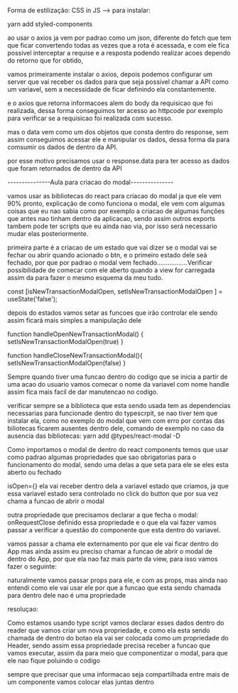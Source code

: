 Forma de estilização: CSS in JS --> para instalar:

yarn add styled-components

ao usar o axios ja vem por padrao como um json, diferente do fetch que tem que ficar convertendo todas as vezes que a rota é acessada, e com ele fica possivel interceptar a requise e a resposta podendo realizar acoes dependo do retorno que for obtido,

vamos primeiramente instalar o axios, depois podemos configurar um server que vai receber os dados para que seja possivel chamar a API como um variavel, sem a necessidade de ficar definindo ela constantemente. 

e o axios que retorna informacoes alem do body da requisicao que foi realizada, dessa forma conseguimos ter acesso ao httpcode por exemplo para verificar se a requisicao foi realizada com sucesso.

mas o data vem como um dos objetos que consta dentro do response, sem assim conseguimos acessar ele e manipular os dados, dessa forma da para comsumir os dados de dentro da API.

por esse motivo precisamos usar o response.data para ter acesso as dados que foram retornados de dentro da API

---------------Aula para criacao do modal---------------

vamos usar as bibliotecas do react para criacao do modal ja que ele vem 90% pronto, explicação de como funciona o modal, ele vem com algumas coisas que eu nao sabia como por exemplo a criacao de algumas funções que antes nao tinham dentro da aplicacao, sendo assim outros exports tambem pode ter scripts que eu ainda nao via, por isso será necessario mudar elas posteriormente.


primeira parte é a criacao de um estado que vai dizer se o modal vai se fechar ou abrir quando acionado o btn, e o primeiro estado dele seá fechado, por que por padrao o modal vem fechado.................Verificar possibilidade de comecar com ele aberto quando a view for carregada assim da para fazer o mesmo esquema da meu tudo.

const [isNewTransactionModalOpen, setIsNewTransactionModalOpen ] = useState('false'); 

depois do estados vamos setar as funcoes que irão controlar ele sendo assim ficará mais simples a manipulação dele

function handleOpenNewTransactionModal() {
    setIsNewTransactionModalOpen(true)
}

function handleCloseNewTransactionModal(){
    setIsNewTransactionModalOpen(false)
}

Sempre quando tiver uma funcao dentro do codigo que se inicia a partir de uma acao do usuario vamos comecar o nome da variavel com nome handle assim fica mais facil de dar manutencao no codigo.

verificar sempre se a biblioteca que esta sendo usada tem as dependencias necessarias para funcionade dentro do typescrpit, se nao tiver tem que instalar ela, como no exemplo do modal que vem com erro por contas das biliotecas ficarem ausentes dentro dele, comando de exemplo no caso da ausencia das bibliotecas: yarn add @types/react-modal -D

Como importamos o modal de dentro do react components temos que usar como padrao algumas propriedades que sao obrigatorias para o funcionamento do modal, sendo uma delas a que seta para ele se eles esta aberto ou fechado

isOpen={} ela vai receber dentro dela a variavel estado que criamos, ja que essa variavel estado sera controlado no click do button que por sua vez chama a funcao de abrir o modal

outra propriedade que precisamos declarar a que fecha o modal: onRequestClose definido essa propriedade e o que ela vai fazer vamos passar a verificar a questão do componente que esta dentro do variavel.

vamos passar a chama ele externamento por que ele vai ficar dentro do App mas ainda assim eu preciso chamar a funcao de abrir o modal de dentro do App, por que ela nao faz mais parte da view, para isso vamos fazer o seguinte:

naturalmente vamos passar props para ele, e com as props, mas ainda nao entendi como ele vai usar ele por que a funcao que esta sendo chamada para dentro dele nao é uma propriedade

resoluçao:

Como estamos usando type script vamos declarar esses dados dentro do reader que vamos criar um nova propriedade, e como ela esta sendo chamada de dentro do botao ela vai ser colocada como um propriedade do Header, sendo assim essa propriedade precisa receber a funcao que vamos executar, assim da para meio que componentizar o modal, para que ele nao fique poluindo o codigo


sempre que precisar que uma informacao seja compartilhada entre mais de um componente vamos colocar elas juntas dentro 